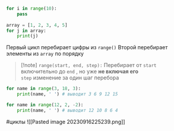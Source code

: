 ```python
for i in range(10):
	pass
	
array = [1, 2, 3, 4, 5]
for j in array:
	print(j) 
```
Первый  цикл перебирает  цифры из `range()`
Второй перебирает элементы из `array` по порядку

> [!note] `range(start, end, step):`
> Перебирает от  `start`  включительно до `end` , но уже **не включая его**  
> `step` изменение за один шаг перебора

```python
for name in range(3, 18, 3):
	print(name, ' ') # выводит 3 6 9 12 15
```

```python
for name in range(12, 2, -2):
	print(name, ' ') # выводит 12 10 8 6 4
```

#циклы
![[Pasted image 20230916225239.png]]
